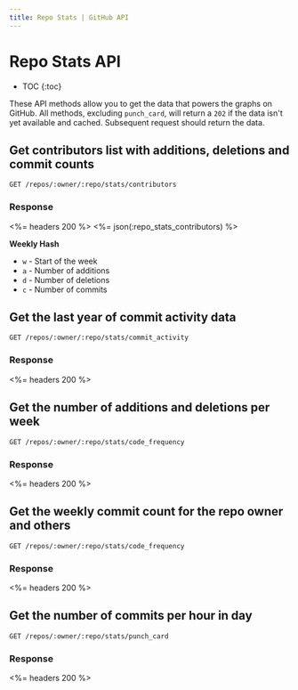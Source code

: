 ```yaml
---
title: Repo Stats | GitHub API
---
```


# Repo Stats API

* TOC
{:toc}

These API methods allow you to get the data that powers the graphs on GitHub.  All
methods, excluding `punch_card`, will return a `202` if the data isn't yet available
and cached.  Subsequent request should return the data.

## Get contributors list with additions, deletions and commit counts

    GET /repos/:owner/:repo/stats/contributors

### Response

<%= headers 200 %>
<%= json(:repo_stats_contributors) %>


**Weekly Hash**

* `w` - Start of the week
* `a` - Number of additions
* `d` - Number of deletions
* `c` - Number of commits


## Get the last year of commit activity data

    GET /repos/:owner/:repo/stats/commit_activity

### Response

<%= headers 200 %>

## Get the number of additions and deletions per week

    GET /repos/:owner/:repo/stats/code_frequency

### Response

<%= headers 200 %>

## Get the weekly commit count for the repo owner and others

    GET /repos/:owner/:repo/stats/code_frequency

### Response

<%= headers 200 %>

## Get the number of commits per hour in day

    GET /repos/:owner/:repo/stats/punch_card

### Response

<%= headers 200 %>